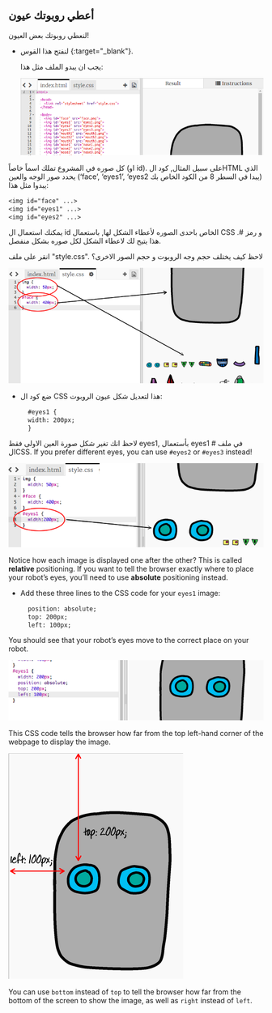 ## أعطي روبوتك عيون

لنعطي روبوتك بعض العيون!

+ لنفتح هذا القوس {:target="_blank"}.
    
    يجب ان يبدو الملف مثل هذا:
    
    ![لقطة الشاشة](images/robot-starter.png)

كل صوره في المشروع تملك اسماً خاصاً (او id). على سبيل المثال, كود الHTML الذي يحدد صور الوجه والعين (‘face’, ‘eyes1’, ‘eyes2 يبدا في السطر 8 من الكود الخاص بك) يبدوا مثل هذا:

    <img id="face" ...>
    <img id="eyes1" ...>
    <img id="eyes2" ...>
    

يمكنك استعمال ال id الخاص باحدى الصوره لأعطاء الشكل لها, باستعمال CSS و رمز #. هذا يتيح لك لاعطاء الشكل لكل صوره بشكل منفصل.

انقر على ملف "style.css". لاحظ كيف يختلف حجم وجه الروبوت و حجم الصور الاخرى؟

![لقطة الشاشة](images/robot-id.png)

+ ضع كود ال CSS هذا لتعديل شكل عيون الروبوت:
    
        #eyes1 {
        width: 200px;
        }
        

لاحظ انك تغير شكل صورة العين الاولى فقط eyes1, بأستعمال eyes1 # في ملف الCSS. If you prefer different eyes, you can use `#eyes2` or `#eyes3` instead!

![لقطة الشاشة](images/robot-eyes-width.png)

Notice how each image is displayed one after the other? This is called **relative** positioning. If you want to tell the browser exactly where to place your robot’s eyes, you’ll need to use **absolute** positioning instead.

+ Add these three lines to the CSS code for your `eyes1` image:
    
        position: absolute;
        top: 200px;
        left: 100px;
        

You should see that your robot’s eyes move to the correct place on your robot.

![لقطة الشاشة](images/robot-eyes-position.png)

This CSS code tells the browser how far from the top left-hand corner of the webpage to display the image.

![لقطة الشاشة](images/robot-eyes-position2.png)

You can use `bottom` instead of `top` to tell the browser how far from the bottom of the screen to show the image, as well as `right` instead of `left`.